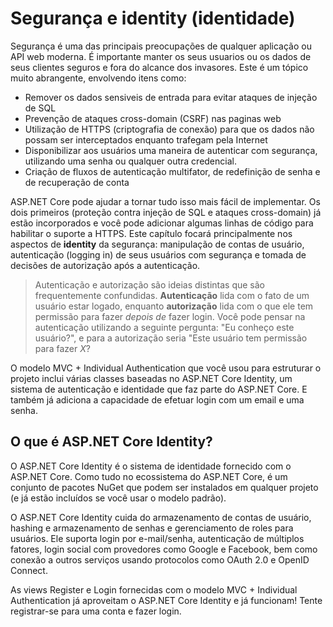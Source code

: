 # Segurança e identity (identidade)

Segurança é uma das principais preocupações de qualquer aplicação ou API web moderna. É importante manter os seus usuarios ou os dados de seus clientes seguros e fora do alcance dos invasores. Este é um tópico muito abrangente, envolvendo itens como:

* Remover os dados sensiveis de entrada para evitar ataques de injeção de SQL
* Prevenção de ataques cross-domain (CSRF) nas paginas web
* Utilização de HTTPS (criptografia de conexão) para que os dados não possam ser interceptados enquanto trafegam pela Internet
* Disponibilizar aos usuários uma maneira de autenticar com segurança, utilizando uma senha ou qualquer outra credencial.
* Criação de fluxos de autenticação multifator, de redefinição de senha e de recuperação de conta

ASP.NET Core pode ajudar a tornar tudo isso mais fácil de implementar. Os dois primeiros (proteção contra injeção de SQL e ataques cross-domain) já estão incorporados e você pode adicionar algumas linhas de código para habilitar o suporte a HTTPS. Este capítulo focará principalmente nos aspectos de **identity** da segurança: manipulação de contas de usuário, autenticação (logging in) de seus usuários com segurança e tomada de decisões de autorização após a autenticação.

> Autenticação e autorização são ideias distintas que são frequentemente confundidas. **Autenticação** lida com o fato de um usuário estar logado, enquanto **autorização** lida com o que ele tem permissão para fazer *depois de* fazer login. Você pode pensar na autenticação utilizando a seguinte pergunta: "Eu conheço este usuário?", e para a autorização seria "Este usuário tem permissão para fazer *X*?

O modelo MVC + Individual Authentication que você usou para estruturar o projeto inclui várias classes baseadas no ASP.NET Core Identity, um sistema de autenticação e identidade que faz parte do ASP.NET Core. E também já adiciona a capacidade de efetuar login com um email e uma senha.

## O que é ASP.NET Core Identity?

O ASP.NET Core Identity é o sistema de identidade fornecido com o ASP.NET Core. Como tudo no ecossistema do ASP.NET Core, é um conjunto de pacotes NuGet que podem ser instalados em qualquer projeto (e já estão incluídos se você usar o modelo padrão).

O ASP.NET Core Identity cuida do armazenamento de contas de usuário, hashing e armazenamento de senhas e gerenciamento de roles para usuários. Ele suporta login por e-mail/senha, autenticação de múltiplos fatores, login social com provedores como Google e Facebook, bem como conexão a outros serviços usando protocolos como OAuth 2.0 e OpenID Connect.

As views Register e Login fornecidas com o modelo MVC + Individual Authentication já aproveitam o ASP.NET Core Identity e já funcionam! Tente registrar-se para uma conta e fazer login.
